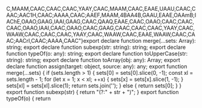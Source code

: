 C,MAAM,CAAC,CAAC,CAAC,YAAY,CAAC,MAAM,CAAC,EAAE,UAAU,CAAC,CAAC;AAC1H,CAAC;AAAA,CAAC;AAEF,MAAM,4BAA4B,GAAU,EAAE,OAAmB;IAChE,OAAO,GAAG,IAAI,GAAG,CAAC,QAAQ,EAAE,CAAC,OAAO,CAAC,CAAC,CAAC,OAAO,IAAI,CAAC,OAAO,CAAC,GAAG,CAAC,CAAC,CAAC,YAAY,CAAC,WAAW,CAAC,CAAC,CAAC,YAAY,CAAC,WAAW,CAAC,EAAE,WAAW,CAAC,CAAC;AACrI,CAAC;AAAA,CAAC"}export declare function merge(...sets: Array<string>): string;
export declare function subexp(str: string): string;
export declare function typeOf(o: any): string;
export declare function toUpperCase(str: string): string;
export declare function toArray(obj: any): Array<any>;
export declare function assign(target: object, source: any): any;
export function merge(...sets) {
    if (sets.length > 1) {
        sets[0] = sets[0].slice(0, -1);
        const xl = sets.length - 1;
        for (let x = 1; x < xl; ++x) {
            sets[x] = sets[x].slice(1, -1);
        }
        sets[xl] = sets[xl].slice(1);
        return sets.join('');
    }
    else {
        return sets[0];
    }
}
export function subexp(str) {
    return "(?:" + str + ")";
}
export function typeOf(o) {
    return 